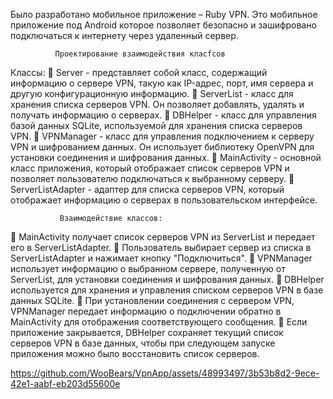 Было разработано
мобильное приложение – Ruby VPN. Это мобильное приложение под
Android которое позволяет безопасно и зашифровано подключаться к
интернету через удаленный сервер.

              Проектирование взаимодействия класfсов
Классы:
 Server - представляет собой класс, содержащий информацию о
сервере VPN, такую как IP-адрес, порт, имя сервера и другую
конфигурационную информацию.
 ServerList - класс для хранения списка серверов VPN. Он
позволяет добавлять, удалять и получать информацию о серверах.
 DBHelper - класс для управления базой данных SQLite,
используемой для хранения списка серверов VPN.
 VPNManager - класс для управления подключением к серверу
VPN и шифрованием данных. Он использует библиотеку OpenVPN для
установки соединения и шифрования данных.
 MainActivity - основной класс приложения, который отображает
список серверов VPN и позволяет пользователю подключаться к
выбранному серверу.
 ServerListAdapter - адаптер для списка серверов VPN, который
отображает информацию о серверах в пользовательском интерфейсе.

               Взаимодействие классов:
 MainActivity получает список серверов VPN из ServerList и
передает его в ServerListAdapter.
 Пользователь выбирает сервер из списка в ServerListAdapter и
нажимает кнопку "Подключиться".
 VPNManager использует информацию о выбранном сервере,
полученную от ServerList, для установки соединения и шифрования
данных.
 DBHelper используется для хранения и управления списком
серверов VPN в базе данных SQLite.
 При установлении соединения с сервером VPN, VPNManager
передает информацию о подключении обратно в MainActivity для
отображения соответствующего сообщения.
 Если приложение закрывается, DBHelper сохраняет текущий
список серверов VPN в базе данных, чтобы при следующем запуске
приложения можно было восстановить список серверов.

https://github.com/WooBears/VpnApp/assets/48993497/3b53b8d2-9ece-42e1-aabf-eb203d55600e
